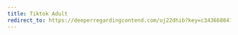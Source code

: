 ```yaml
---
title: Tiktok Adult
redirect_to: https://deeperregardingcontend.com/uj22dhib?key=c3436688472cb014b10fe06738b1c9d4
---
```

